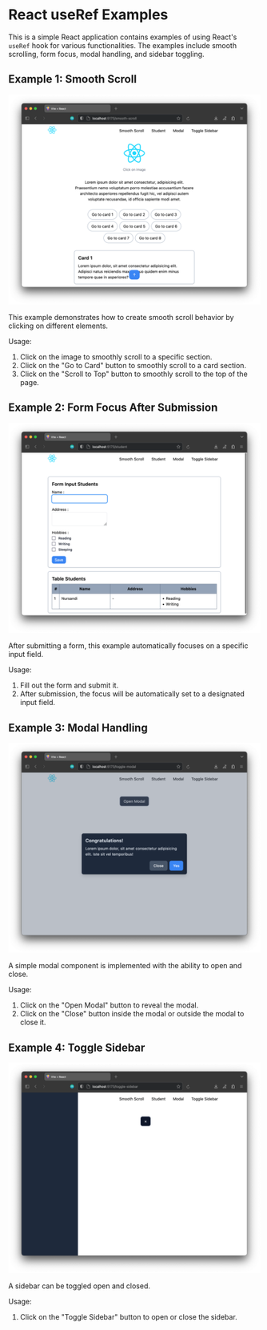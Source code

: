 # React useRef Examples

This is a simple React application contains examples of using React's `useRef` hook for various functionalities. The examples include smooth scrolling, form focus, modal handling, and sidebar toggling.

## Example 1: Smooth Scroll

![Smooth Scroll](./public/capture/smooth-scroll.png)

This example demonstrates how to create smooth scroll behavior by clicking on different elements.

Usage:
1. Click on the image to smoothly scroll to a specific section.
2. Click on the "Go to Card" button to smoothly scroll to a card section.
3. Click on the "Scroll to Top" button to smoothly scroll to the top of the page.

## Example 2: Form Focus After Submission

![Form Submission](./public/capture/student.png)

After submitting a form, this example automatically focuses on a specific input field.

Usage:

1. Fill out the form and submit it.
2. After submission, the focus will be automatically set to a designated input field.

## Example 3: Modal Handling

![Modal](./public/capture/modal.png)

A simple modal component is implemented with the ability to open and close.

Usage:

1. Click on the "Open Modal" button to reveal the modal.
2. Click on the "Close" button inside the modal or outside the modal to close it.

## Example 4: Toggle Sidebar

![Toggle Sidebar](./public/capture/sidebar-close.png)

A sidebar can be toggled open and closed.

Usage:

1. Click on the "Toggle Sidebar" button to open or close the sidebar.